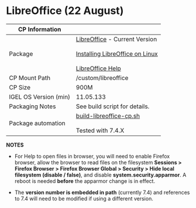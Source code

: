 # LibreOffice (22 August)

|  CP Information |            |
|--------------------|------------|
| Package | [LibreOffice](https://www.libreoffice.org) - Current Version <br /><br /> [Installing LibreOffice on Linux](https://wiki.documentfoundation.org/Documentation/Install/Linux) <br /><br /> [LibreOffice Help](https://help.libreoffice.org)|
| CP Mount Path | /custom/libreoffice |
| CP Size | 900M |
| IGEL OS Version (min) | 11.05.133 |
| Packaging Notes | See build script for details. |
| Package automation | [build-libreoffice-cp.sh](build/build-libreoffice-cp.sh) <br /><br /> Tested with 7.4.X |

**NOTES**

- For Help to open files in browser, you will need to enable Firefox browser, allow the browser to read files on the filesystem **Sessions > Firefox Browser > Firefox Browser Global > Security > Hide local filesystem (disable / false)**, and disable **system.security.apparmor**. A reboot is needed **before** the apparmor change is in effect.

- The **version number is embedded in path** (currently 7.4) and references to 7.4 will need to be modified if using a different version.
